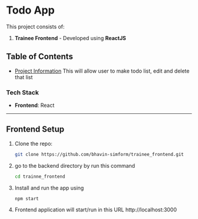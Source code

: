 # Todo App

This project consists of: 
1. **Trainee Frontend** - Developed using **ReactJS** 

## Table of Contents
- [Project Information](#project-information)
This will allow user to make todo list, edit and delete that list

### Tech Stack
- **Frontend**: React
---

## Frontend Setup 

1. Clone the repo:
   ```bash
   git clone https://github.com/bhavin-simform/trainee_frontend.git

1. go to the backend directory by run this command
   ```bash
   cd trainne_frontend

2. Install and run the app using 
    ```bash
    npm start

3. Frontend application will start/run in this URL http://localhost:3000
